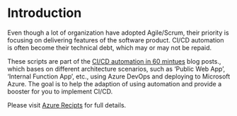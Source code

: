 # Introduction

Even though a lot of organization have adopted Agile/Scrum, their priority is focusing on delivering features of the software product. CI/CD automation is often become their technical debt, which may or may not be repaid.

These scripts are part of the [CI/CD automation in 60 mintues](https://raideen.ca/2022/09/19/ci-cd-automation-in-60-minutes/) blog posts., which bases on different architecture scenarios, such as ‘Public Web App’, ‘Internal Function App’, etc., using Azure DevOps and deploying to Microsoft Azure. The goal is to help the adaption of using automation and provide a booster for you to implement CI/CD.

Please visit [Azure Recipts](https://raideen.ca/) for full details.